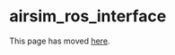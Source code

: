 # airsim_ros_interface

This page has moved [here](https://github.com/microsoft/AirSim/blob/master/docs/airsim_ros_interface.md).